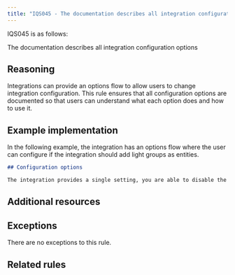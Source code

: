 ```yaml
---
title: "IQS045 - The documentation describes all integration configuration options"
---
```


IQS045 is as follows:

The documentation describes all integration configuration options

## Reasoning

Integrations can provide an options flow to allow users to change integration configuration.
This rule ensures that all configuration options are documented so that users can understand what each option does and how to use it.

## Example implementation

In the following example, the integration has an options flow where the user can configure if the integration should add light groups as entities.

```markdown
## Configuration options

The integration provides a single setting, you are able to disable the creation of light groups as entities.
```

## Additional resources


## Exceptions

There are no exceptions to this rule.

## Related rules

